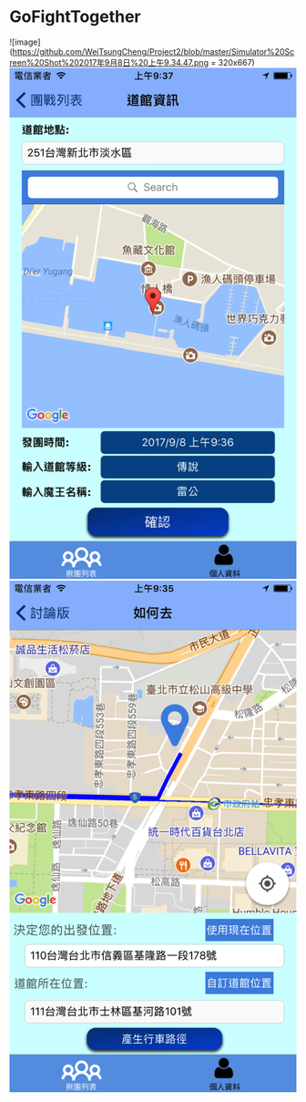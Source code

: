 # GoFightTogether 

![image](https://github.com/WeiTsungCheng/Project2/blob/master/Simulator%20Screen%20Shot%202017年9月8日%20上午9.34.47.png = 320x667)
![image](https://github.com/WeiTsungCheng/Project2/blob/master/Simulator%20Screen%20Shot%202017年9月8日%20上午9.37.09.png)
![image](https://github.com/WeiTsungCheng/Project2/blob/master/Simulator%20Screen%20Shot%202017年9月8日%20上午9.35.50.png)
